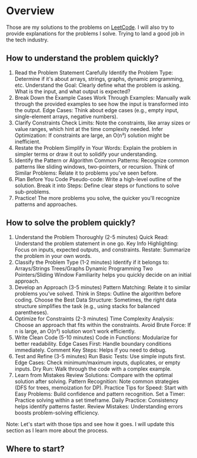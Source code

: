 # Overview

Those are my solutions to the problems on [LeetCode](https://leetcode.com/). I will also try to provide explanations for the problems I solve. Trying to land a good job in the tech industry.


## How to understand the problem quickly?

1. Read the Problem Statement Carefully
Identify the Problem Type: Determine if it's about arrays, strings, graphs, dynamic programming, etc.
Understand the Goal: Clearly define what the problem is asking. What is the input, and what output is expected?
2. Break Down the Example Cases
Work Through Examples: Manually walk through the provided examples to see how the input is transformed into the output.
Edge Cases: Think about edge cases (e.g., empty input, single-element arrays, negative numbers).
3. Clarify Constraints
Check Limits: Note the constraints, like array sizes or value ranges, which hint at the time complexity needed.
Infer Optimization: If constraints are large, an O(n²) solution might be inefficient.
4. Restate the Problem
Simplify in Your Words: Explain the problem in simpler terms or draw it out to solidify your understanding.
5. Identify the Pattern or Algorithm
Common Patterns: Recognize common patterns like sliding windows, two-pointers, or recursion.
Think of Similar Problems: Relate it to problems you've seen before.
6. Plan Before You Code
Pseudo-code: Write a high-level outline of the solution.
Break it into Steps: Define clear steps or functions to solve sub-problems.
7. Practice!
The more problems you solve, the quicker you'll recognize patterns and approaches.

## How to solve the problem quickly?

1. Understand the Problem Thoroughly (2-5 minutes)
Quick Read: Understand the problem statement in one go.
Key Info Highlighting: Focus on inputs, expected outputs, and constraints.
Restate: Summarize the problem in your own words.
2. Classify the Problem Type (1-2 minutes)
Identify if it belongs to:
Arrays/Strings
Trees/Graphs
Dynamic Programming
Two Pointers/Sliding Window
Familiarity helps you quickly decide on an initial approach.
3. Develop an Approach (3-5 minutes)
Pattern Matching: Relate it to similar problems you’ve solved.
Think in Steps: Outline the algorithm before coding.
Choose the Best Data Structure: Sometimes, the right data structure simplifies the task (e.g., using stacks for balanced parentheses).
4. Optimize for Constraints (2-3 minutes)
Time Complexity Analysis: Choose an approach that fits within the constraints.
Avoid Brute Force: If n is large, an O(n²) solution won’t work efficiently.
5. Write Clean Code (5-10 minutes)
Code in Functions: Modularize for better readability.
Edge Cases First: Handle boundary conditions immediately.
Comment Key Steps: Helps if you need to debug.
6. Test and Refine (3-5 minutes)
Run Basic Tests: Use simple inputs first.
Edge Cases: Check minimum/maximum inputs, duplicates, or empty inputs.
Dry Run: Walk through the code with a complex example.
7. Learn from Mistakes
Review Solutions: Compare with the optimal solution after solving.
Pattern Recognition: Note common strategies (DFS for trees, memoization for DP).
Practice Tips for Speed:
Start with Easy Problems: Build confidence and pattern recognition.
Set a Timer: Practice solving within a set timeframe.
Daily Practice: Consistency helps identify patterns faster.
Review Mistakes: Understanding errors boosts problem-solving efficiency.

Note: Let's start with those tips and see how it goes. I will update this section as I learn more about the process.

## Where to start?